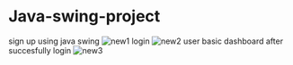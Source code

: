 # Java-swing-project
sign up using java swing
![new1](https://github.com/Priyam-Chowdhury/Java-swing-project/assets/107746625/f597fdf7-6c33-4039-bae4-a2e8ba2cdb5c)
login
![new2](https://github.com/Priyam-Chowdhury/Java-swing-project/assets/107746625/24411615-66d5-4721-b9ff-3e8ae8d12ac3)
user basic dashboard after succesfully login
![new3](https://github.com/Priyam-Chowdhury/Java-swing-project/assets/107746625/81149797-79c6-4333-9b02-bf8b2ca9351d)


